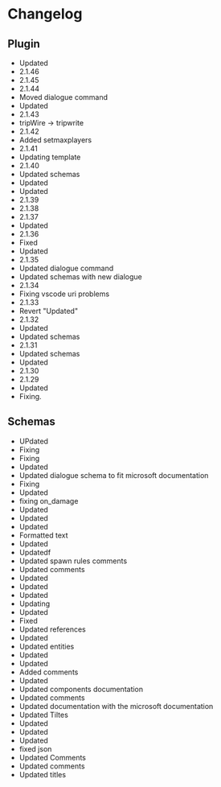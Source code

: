 # Changelog
## Plugin
- Updated
- 2.1.46
- 2.1.45
- 2.1.44
- Moved dialogue command
- Updated
- 2.1.43
- tripWire -> tripwrite
- 2.1.42
- Added setmaxplayers
- 2.1.41
- Updating template
- 2.1.40
- Updated schemas
- Updated
- Updated
- 2.1.39
- 2.1.38
- 2.1.37
- Updated
- 2.1.36
- Fixed
- Updated
- 2.1.35
- Updated dialogue command
- Updated schemas with new dialogue
- 2.1.34
- Fixing vscode uri problems
- 2.1.33
- Revert "Updated"
- 2.1.32
- Updated
- Updated schemas
- 2.1.31
- Updated schemas
- Updated
- 2.1.30
- 2.1.29
- Updated
- Fixing. 
## Schemas
- UPdated
- Fixing
- Fixing
- Updated
- Updated dialogue schema to fit microsoft documentation
- Fixing
- Updated
- fixing on_damage
- Updated
- Updated
- Updated
- Formatted text
- Updated
- Updatedf
- Updated spawn rules comments
- Updated comments
- Updated
- Updated
- Updated
- Updating
- Updated
- Fixed
- Updated references
- Updated
- Updated entities
- Updated
- Updated
- Added comments
- Updated
- Updated components documentation
- Updated comments
- Updated documentation with the microsoft documentation
- Updated Tiltes
- Updated
- Updated
- Updated
- fixed json
- Updated Comments
- Updated comments
- Updated titles